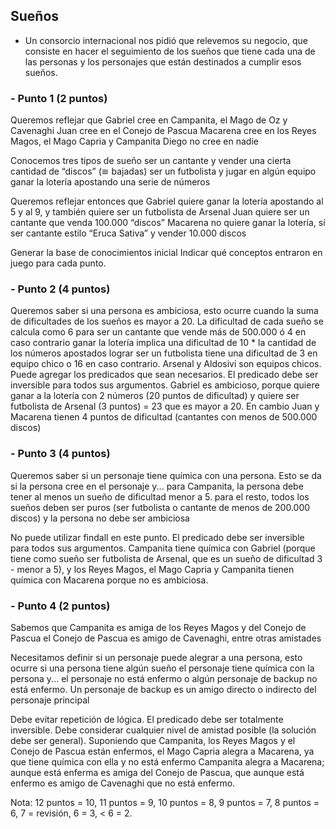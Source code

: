 ## Sueños

- Un consorcio internacional nos pidió que relevemos su negocio, que consiste en hacer el seguimiento de los sueños que tiene cada una de las personas y los personajes que están   destinados a cumplir esos sueños. 

### - Punto 1 (2 puntos)
Queremos reflejar que 
Gabriel cree en Campanita, el Mago de Oz y Cavenaghi
Juan cree en el Conejo de Pascua
Macarena cree en los Reyes Magos, el Mago Capria y Campanita
Diego no cree en nadie

Conocemos tres tipos de sueño
ser un cantante y vender una cierta cantidad de “discos” (≅ bajadas)
ser un futbolista y jugar en algún equipo
ganar la lotería apostando una serie de números

Queremos reflejar entonces que
Gabriel quiere ganar la lotería apostando al 5 y al 9, y también quiere ser un futbolista de Arsenal
Juan quiere ser un cantante que venda 100.000 “discos”
Macarena no quiere ganar la lotería, sí ser cantante estilo “Eruca Sativa” y vender 10.000 discos

Generar la base de conocimientos inicial
Indicar qué conceptos entraron en juego para cada punto.

### - Punto 2 (4 puntos)
Queremos saber si una persona es ambiciosa, esto ocurre cuando la suma de dificultades de los sueños es mayor a 20. La dificultad de cada sueño se calcula como
6 para ser un cantante que vende más de 500.000 ó 4 en caso contrario
ganar la lotería implica una dificultad de 10 * la cantidad de los números apostados
lograr ser un futbolista tiene una dificultad de 3 en equipo chico o 16 en caso contrario. Arsenal y Aldosivi son equipos chicos.
Puede agregar los predicados que sean necesarios. El predicado debe ser inversible para todos sus argumentos. 
Gabriel es ambicioso, porque quiere ganar a la lotería con 2 números (20 puntos de dificultad) y quiere ser futbolista de Arsenal (3 puntos) = 23 que es mayor a 20. En cambio Juan y Macarena tienen 4 puntos de dificultad (cantantes con menos de 500.000 discos)

### -  Punto 3 (4 puntos)
Queremos saber si un personaje tiene química con una persona. Esto se da
si la persona cree en el personaje y...
para Campanita, la persona debe tener al menos un sueño de dificultad menor a 5.
para el resto, 
todos los sueños deben ser puros (ser futbolista o cantante de menos de 200.000 discos)
y la persona no debe ser ambiciosa

No puede utilizar findall en este punto.
El predicado debe ser inversible para todos sus argumentos.
Campanita tiene química con Gabriel (porque tiene como sueño ser futbolista de Arsenal, que es un sueño de dificultad 3 - menor a 5), y los Reyes Magos, el Mago Capria y Campanita tienen química con Macarena porque no es ambiciosa.

### - Punto 4 (2 puntos)
Sabemos que
Campanita es amiga de los Reyes Magos y del Conejo de Pascua
el Conejo de Pascua es amigo de Cavenaghi, entre otras amistades

Necesitamos definir si un personaje puede alegrar a una persona, esto ocurre
si una persona tiene algún sueño
el personaje tiene química con la persona y...
el personaje no está enfermo
o algún personaje de backup no está enfermo. Un personaje de backup es un amigo directo o indirecto del personaje principal

Debe evitar repetición de lógica.
El predicado debe ser totalmente inversible.
Debe considerar cualquier nivel de amistad posible (la solución debe ser general).
Suponiendo que Campanita, los Reyes Magos y el Conejo de Pascua están enfermos, 
el Mago Capria alegra a Macarena, ya que tiene química con ella y no está enfermo
Campanita alegra a Macarena; aunque está enferma es amiga del Conejo de Pascua, que aunque está enfermo es amigo de Cavenaghi que no está enfermo.

Nota: 12 puntos = 10, 11 puntos = 9, 10 puntos = 8, 9 puntos = 7, 8 puntos = 6, 7 = revisión, 6 = 3, < 6 = 2.
